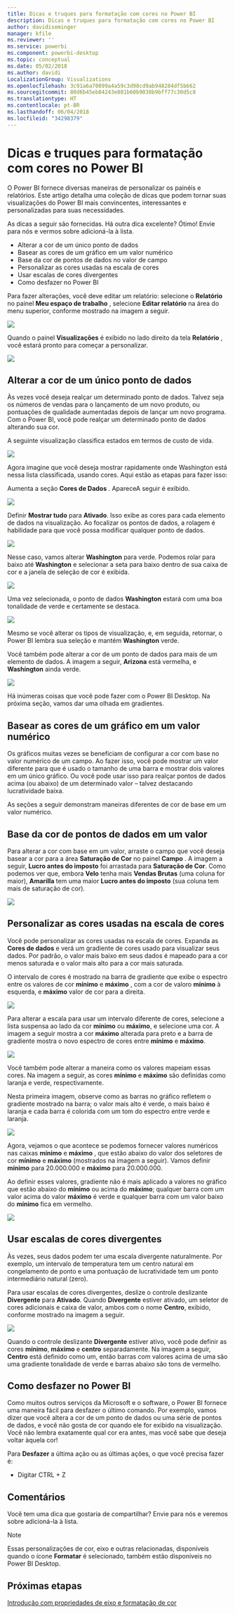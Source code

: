 ```yaml
---
title: Dicas e truques para formatação com cores no Power BI
description: Dicas e truques para formatação com cores no Power BI
author: davidiseminger
manager: kfile
ms.reviewer: ''
ms.service: powerbi
ms.component: powerbi-desktop
ms.topic: conceptual
ms.date: 05/02/2018
ms.author: davidi
LocalizationGroup: Visualizations
ms.openlocfilehash: 3c91a6a70899a4a59c3d98cd9ab948284df5b662
ms.sourcegitcommit: 80d6b45eb84243e801b60b9038b9bff77c30d5c8
ms.translationtype: HT
ms.contentlocale: pt-BR
ms.lasthandoff: 06/04/2018
ms.locfileid: "34298379"
---
```

# <a name="tips-and-tricks-for-color-formatting-in-power-bi"></a>Dicas e truques para formatação com cores no Power BI
O Power BI fornece diversas maneiras de personalizar os painéis e relatórios. Este artigo detalha uma coleção de dicas que podem tornar suas visualizações do Power BI mais convincentes, interessantes e personalizadas para suas necessidades.

As dicas a seguir são fornecidas. Há outra dica excelente? Ótimo! Envie para nós e vermos sobre adicioná-la à lista.

* Alterar a cor de um único ponto de dados
* Basear as cores de um gráfico em um valor numérico
* Base da cor de pontos de dados no valor de campo
* Personalizar as cores usadas na escala de cores
* Usar escalas de cores divergentes
* Como desfazer no Power BI

Para fazer alterações, você deve editar um relatório: selecione o **Relatório** no painel **Meu espaço de trabalho** , selecione **Editar relatório** na área do menu superior, conforme mostrado na imagem a seguir.

![](media/service-tips-and-tricks-for-color-formatting/tipstrickscolor_1.png)

Quando o painel **Visualizações** é exibido no lado direito da tela **Relatório** , você estará pronto para começar a personalizar.

![](media/service-tips-and-tricks-for-color-formatting/tipstrickscolor_2.png)

## <a name="change-the-color-of-a-single-data-point"></a>Alterar a cor de um único ponto de dados
Às vezes você deseja realçar um determinado ponto de dados. Talvez seja os números de vendas para o lançamento de um novo produto, ou pontuações de qualidade aumentadas depois de lançar um novo programa. Com o Power BI, você pode realçar um determinado ponto de dados alterando sua cor.

A seguinte visualização classifica estados em termos de custo de vida. 

![](media/service-tips-and-tricks-for-color-formatting/tipstrickscolor_3.png)

Agora imagine que você deseja mostrar rapidamente onde Washington está nessa lista classificada, usando cores. Aqui estão as etapas para fazer isso:

Aumenta a seção **Cores de Dados** . ApareceA seguir é exibido.

![](media/service-tips-and-tricks-for-color-formatting/tipstrickscolor_4.png)

Definir **Mostrar tudo** para **Ativado**. Isso exibe as cores para cada elemento de dados na visualização. Ao focalizar os pontos de dados, a rolagem é habilidade para que você possa modificar qualquer ponto de dados.

![](media/service-tips-and-tricks-for-color-formatting/tipstrickscolor_5.png)

Nesse caso, vamos alterar **Washington** para verde. Podemos rolar para baixo até **Washington** e selecionar a seta para baixo dentro de sua caixa de cor e a janela de seleção de cor é exibida.

![](media/service-tips-and-tricks-for-color-formatting/tipstrickscolor_6.png)

Uma vez selecionada, o ponto de dados **Washington** estará com uma boa tonalidade de verde e certamente se destaca.

![](media/service-tips-and-tricks-for-color-formatting/tipstrickscolor_7.png)

Mesmo se você alterar os tipos de visualização, e, em seguida, retornar, o Power BI lembra sua seleção e mantém **Washington** verde.

Você também pode alterar a cor de um ponto de dados para mais de um elemento de dados. A imagem a seguir, **Arizona** está vermelha, e **Washington** ainda verde.

![](media/service-tips-and-tricks-for-color-formatting/tipstrickscolor_8.png)

Há inúmeras coisas que você pode fazer com o Power BI Desktop. Na próxima seção, vamos dar uma olhada em gradientes.

## <a name="base-the-colors-of-a-chart-on-a-numeric-value"></a>Basear as cores de um gráfico em um valor numérico
Os gráficos muitas vezes se beneficiam de configurar a cor com base no valor numérico de um campo. Ao fazer isso, você pode mostrar um valor diferente para que é usado o tamanho de uma barra e mostrar dois valores em um único gráfico. Ou você pode usar isso para realçar pontos de dados acima (ou abaixo) de um determinado valor – talvez destacando lucratividade baixa.

As seções a seguir demonstram maneiras diferentes de cor de base em um valor numérico.

## <a name="base-the-color-of-data-points-on-a-value"></a>Base da cor de pontos de dados em um valor
Para alterar a cor com base em um valor, arraste o campo que você deseja basear a cor para a área **Saturação de Cor** no painel **Campo** . A imagem a seguir, **Lucro antes do imposto** foi arrastada para **Saturação de Cor**. Como podemos ver que, embora **Velo** tenha mais **Vendas Brutas** (uma coluna for maior), **Amarilla** tem uma maior **Lucro antes do imposto** (sua coluna tem mais de saturação de cor).

![](media/service-tips-and-tricks-for-color-formatting/tipstrickscolor_9.png)

## <a name="customize-the-colors-used-in-the-color-scale"></a>Personalizar as cores usadas na escala de cores
Você pode personalizar as cores usadas na escala de cores. Expanda as **Cores de dados** e verá um gradiente de cores usado para visualizar seus dados. Por padrão, o valor mais baixo em seus dados é mapeado para a cor menos saturada e o valor mais alto para a cor mais saturada.

O intervalo de cores é mostrado na barra de gradiente que exibe o espectro entre os valores de cor **mínimo** e **máximo** , com a cor de valoro **mínimo** à esquerda, e **máximo** valor de cor para a direita.

![](media/service-tips-and-tricks-for-color-formatting/tipstrickscolor_10.png)

Para alterar a escala para usar um intervalo diferente de cores, selecione a lista suspensa ao lado da cor **mínimo** ou **máximo**, e selecione uma cor. A imagem a seguir mostra a cor **máximo** alterada para preto e a barra de gradiente mostra o novo espectro de cores entre **mínimo** e **máximo**.

![](media/service-tips-and-tricks-for-color-formatting/tipstrickscolor_11.png)

Você também pode alterar a maneira como os valores mapeiam essas cores. Na imagem a seguir, as cores **mínimo** e **máximo** são definidas como laranja e verde, respectivamente.

Nesta primeira imagem, observe como as barras no gráfico refletem o gradiente mostrado na barra; o valor mais alto é verde, o mais baixo é laranja e cada barra é colorida com um tom do espectro entre verde e laranja.

![](media/service-tips-and-tricks-for-color-formatting/tipstrickscolor_12.png)

Agora, vejamos o que acontece se podemos fornecer valores numéricos nas caixas **mínimo** e **máximo** , que estão abaixo do valor dos seletores de cor **mínimo** e **máximo** (mostrados na imagem a seguir). Vamos definir **mínimo** para 20.000.000 e **máximo** para 20.000.000.

Ao definir esses valores, gradiente não é mais aplicado a valores no gráfico que estão abaixo do **mínimo** ou acima do **máximo**; qualquer barra com um valor acima do valor **máximo** é verde e qualquer barra com um valor baixo do **mínimo** fica em vermelho.

![](media/service-tips-and-tricks-for-color-formatting/tipstrickscolor_13.png)

## <a name="use-diverging-color-scales"></a>Usar escalas de cores divergentes
Às vezes, seus dados podem ter uma escala divergente naturalmente. Por exemplo, um intervalo de temperatura tem um centro natural em congelamento de ponto e uma pontuação de lucratividade tem um ponto intermediário natural (zero).

Para usar escalas de cores divergentes, deslize o controle deslizante **Divergente** para **Ativado**. Quando **Divergente** estiver ativado, um seletor de cores adicionais e caixa de valor, ambos com o nome **Centro**, exibido, conforme mostrado na imagem a seguir.

![](media/service-tips-and-tricks-for-color-formatting/tipstrickscolor_14.png)

Quando o controle deslizante **Divergente** estiver ativo, você pode definir as cores **mínimo**, **máximo** e **centro** separadamente. Na imagem a seguir, **Centro** está definido como um, então barras com valores acima de uma são uma gradiente tonalidade de verde e barras abaixo são tons de vermelho.

## <a name="how-to-undo-in-power-bi"></a>Como desfazer no Power BI
Como muitos outros serviços da Microsoft e o software, o Power BI fornece uma maneira fácil para desfazer o último comando. Por exemplo, vamos dizer que você altera a cor de um ponto de dados ou uma série de pontos de dados, e você não gosta de cor quando ele for exibido na visualização. Você não lembra exatamente qual cor era antes, mas você sabe que deseja voltar àquela cor!

Para **Desfazer** a última ação ou as últimas ações, o que você precisa fazer é:

- Digitar CTRL + Z

## <a name="feedback"></a>Comentários
Você tem uma dica que gostaria de compartilhar? Envie para nós e veremos sobre adicioná-la à lista.

>[!NOTE]
>Essas personalizações de cor, eixo e outras relacionadas, disponíveis quando o ícone **Formatar** é selecionado, também estão disponíveis no Power BI Desktop.

## <a name="next-steps"></a>Próximas etapas
[Introdução com propriedades de eixo e formatação de cor](service-getting-started-with-color-formatting-and-axis-properties.md)

